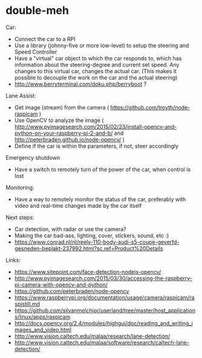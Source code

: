 # double-meh

Car: 
- Connect the car to a RPI
- Use a library (johnny-five or more low-level) to setup the steering and Speed Controller
- Have a "virtual" car object to which the car responds to, which has information about the steering-degree and current set speed. Any changes to this virtual car, changes the actual car. (This makes it possible to decouple the work on the car and the actual steering)
- http://www.berryterminal.com/doku.php/berryboot ?

Lane Assist:
- Get image (stream) from the camera ( https://github.com/troyth/node-raspicam )
- Use OpenCV to analyze the image ( http://www.pyimagesearch.com/2015/02/23/install-opencv-and-python-on-your-raspberry-pi-2-and-b/ and http://peterbraden.github.io/node-opencv/ )
- Define if the car is within the parameters, if not, steer accordingly

Emergency shutdown
- Have a switch to remotely turn of the power of the car, when control is lost

Monitoring:
- Have a way to remotely monitor the status of the car, preferably with video and real-time changes made by the car itself

Next steps:
- Car detection, with radar or use the camera?
- Making the car bad-ass, lighting, cover, stickers, sound, etc :)
- https://www.conrad.nl/nl/reely-110-body-audi-s5-coupe-geverfd-gesneden-beplakt-237992.html?sc.ref=Product%20Details


Links:

- https://www.sitepoint.com/face-detection-nodejs-opencv/
- http://www.pyimagesearch.com/2015/03/30/accessing-the-raspberry-pi-camera-with-opencv-and-python/
- https://github.com/peterbraden/node-opencv
- https://www.raspberrypi.org/documentation/usage/camera/raspicam/raspistill.md
- https://github.com/silvanmelchior/userland/tree/master/host_applications/linux/apps/raspicam
- http://docs.opencv.org/2.4/modules/highgui/doc/reading_and_writing_images_and_video.html
- http://www.vision.caltech.edu/malaa/research/lane-detection/
- http://www.vision.caltech.edu/malaa/software/research/caltech-lane-detection/
